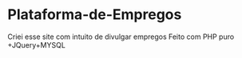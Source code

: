 # Plataforma-de-Empregos
Criei esse site com intuito de divulgar empregos
Feito com PHP puro +JQuery+MYSQL
